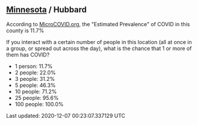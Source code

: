 
## [Minnesota](/united-states/minnesota) / Hubbard

According to [MicroCOVID.org](http://microcovid.org),
the "Estimated Prevalence" of COVID in this county is 11.7%

If you interact with a certain number of people in this location
(all at once in a group, or spread out across the day), what is the chance that
1 or more of them has COVID?

- 1 person: 11.7%
- 2 people: 22.0%
- 3 people: 31.2%
- 5 people: 46.3%
- 10 people: 71.2%
- 25 people: 95.6%
- 100 people: 100.0%

Last updated: 2020-12-07 00:23:07.337129 UTC
